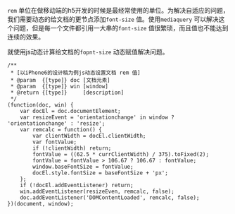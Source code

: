 `rem` 单位在做移动端的h5开发的时候是最经常使用的单位。为解决自适应的问题，我们需要动态的给文档的更节点添加`font-size` 值。使用`mediaquery` 可以解决这个问题，但是每一个文件都引用一大串的`font-size` 值很繁琐，而且值也不能达到连续的效果。

就使用js动态计算给文档的`fopnt-size`  动态赋值解决问题。

```
/**
 * [以iPhone6的设计稿为例js动态设置文档 rem 值]
 * @param  {[type]} doc [文档元素]
 * @param  {[type]} win [window]
 * @return {[type]}     [description]
 */
(function(doc, win) {
    var docEl = doc.documentElement;
    var resizeEvent = 'orientationchange' in window ? 'orientationchange' : 'resize';
    var remcalc = function() {
        var clientWidth = docEl.clientWidth;
        var fontValue;
        if (!clientWidth) return;
        fontValue = ((62.5 * currClientWidth) / 375).toFixed(2);
        fontValue = fontValue > 106.67 ? 106.67 : fontValue;
        window.baseFontSize = fontValue;
        docEl.style.fontSize = baseFontSize + 'px';
    };
    if (!docEl.addEventListener) return;
    win.addEventListener(resizeEven, remcalc, false);
    doc.addEventListener('DOMContentLoaded', remcalc, false);
})(document, window);
```